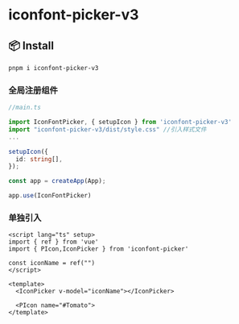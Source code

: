 # iconfont-picker-v3

## 📦 Install

```bash
pnpm i iconfont-picker-v3
```

### 全局注册组件

```ts
//main.ts

import IconFontPicker, { setupIcon } from 'iconfont-picker-v3'
import "iconfont-picker-v3/dist/style.css" //引入样式文件
...

setupIcon({
  id: string[],
});

const app = createApp(App);

app.use(IconFontPicker)
```

### 单独引入

```vue
<script lang="ts" setup>
import { ref } from 'vue'
import { PIcon,IconPicker } from 'iconfont-picker'

const iconName = ref("")
</script>

<template>
  <IconPicker v-model="iconName"></IconPicker>

  <PIcon name="#Tomato">
</template>
```
